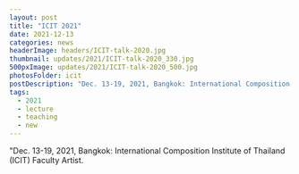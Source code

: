 ```yaml
---
layout: post
title: "ICIT 2021"
date: 2021-12-13
categories: news
headerImage: headers/ICIT-talk-2020.jpg
thumbnail: updates/2021/ICIT-talk-2020_330.jpg
500pxImage: updates/2021/ICIT-talk-2020_500.jpg
photosFolder: icit
postDescription: "Dec. 13-19, 2021, Bangkok: International Composition Institute of Thailand (ICIT) Faculty Artist."
tags:
  - 2021
  - lecture
  - teaching
  - new
---
```


"Dec. 13-19, 2021, Bangkok: International Composition Institute of Thailand (ICIT) Faculty Artist.
